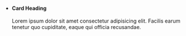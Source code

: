
<ul class="usa-card-group">
  <li class="usa-card tablet:grid-col-4">
    <div class="usa-card-text__container">
      <div class="usa-card__header">
        <h4 class="usa-card-text__heading">Card Heading</h4>
      </div>
      <div class="usa-card__body">
        <p>
          Lorem ipsum dolor sit amet consectetur adipisicing elit. Facilis earum tenetur quo cupiditate, eaque qui officia recusandae.
        </p>
      </div>
    </div>
  </li>
</ul>